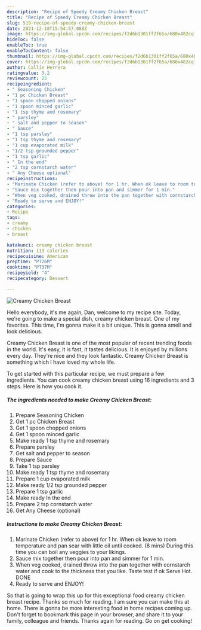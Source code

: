 ```yaml
---
description: "Recipe of Speedy Creamy Chicken Breast"
title: "Recipe of Speedy Creamy Chicken Breast"
slug: 519-recipe-of-speedy-creamy-chicken-breast
date: 2021-12-18T15:54:57.088Z
image: https://img-global.cpcdn.com/recipes/f2d6b1301ff2f65a/680x482cq70/creamy-chicken-breast-recipe-main-photo.jpg
hideToc: false
enableToc: true
enableTocContent: false
thumbnail: https://img-global.cpcdn.com/recipes/f2d6b1301ff2f65a/680x482cq70/creamy-chicken-breast-recipe-main-photo.jpg
cover: https://img-global.cpcdn.com/recipes/f2d6b1301ff2f65a/680x482cq70/creamy-chicken-breast-recipe-main-photo.jpg
author: Callie Herrera
ratingvalue: 3.2
reviewcount: 25
recipeingredient:
- " Seasoning Chicken"
- "1 pc Chicken Breast"
- "1 spoon chopped onions"
- "1 spoon minced garlic"
- "1 tsp thyme and rosemary"
- " parsley"
- " salt and pepper to season"
- " Sauce"
- "1 tsp parsley"
- "1 tsp thyme and rosemary"
- "1 cup evaporated milk"
- "1/2 tsp grounded pepper"
- "1 tsp garlic"
- " In the end"
- "2 tsp cornstarch water"
- " Any Cheese optional"
recipeinstructions:
- "Marinate Chicken (refer to above) for 1 hr. When ok leave to room temperature and pan sear with little oil until cooked. (8 mins) During this time you can boil any veggies to your likings."
- "Sauce mix together then pour into pan and simmer for 1 min."
- "When veg cooked, drained throw into the pan together with cornstarch water and cook to the thickness that you like. Taste test if ok Serve Hot. DONE"
- "Ready to serve and ENJOY!"
categories:
- Recipe
tags:
- creamy
- chicken
- breast

katakunci: creamy chicken breast 
nutrition: 113 calories
recipecuisine: American
preptime: "PT26M"
cooktime: "PT37M"
recipeyield: "4"
recipecategory: Dessert

---
```



![Creamy Chicken Breast](https://img-global.cpcdn.com/recipes/f2d6b1301ff2f65a/680x482cq70/creamy-chicken-breast-recipe-main-photo.jpg)

Hello everybody, it's me again, Dan, welcome to my recipe site. Today, we're going to make a special dish, creamy chicken breast. One of my favorites. This time, I'm gonna make it a bit unique. This is gonna smell and look delicious.

Creamy Chicken Breast is one of the most popular of recent trending foods in the world. It's easy, it is fast, it tastes delicious. It is enjoyed by millions every day. They're nice and they look fantastic. Creamy Chicken Breast is something which I have loved my whole life.




To get started with this particular recipe, we must prepare a few ingredients. You can cook creamy chicken breast using 16 ingredients and 3 steps. Here is how you cook it.

<!--inarticleads1-->

##### The ingredients needed to make Creamy Chicken Breast:

1. Prepare  Seasoning Chicken
1. Get 1 pc Chicken Breast
1. Get 1 spoon chopped onions
1. Get 1 spoon minced garlic
1. Make ready 1 tsp thyme and rosemary
1. Prepare  parsley
1. Get  salt and pepper to season
1. Prepare  Sauce
1. Take 1 tsp parsley
1. Make ready 1 tsp thyme and rosemary
1. Prepare 1 cup evaporated milk
1. Make ready 1/2 tsp grounded pepper
1. Prepare 1 tsp garlic
1. Make ready  In the end
1. Prepare 2 tsp cornstarch water
1. Get  Any Cheese (optional)




<!--inarticleads2-->

##### Instructions to make Creamy Chicken Breast:

1. Marinate Chicken (refer to above) for 1 hr. When ok leave to room temperature and pan sear with little oil until cooked. (8 mins) During this time you can boil any veggies to your likings.
1. Sauce mix together then pour into pan and simmer for 1 min.
1. When veg cooked, drained throw into the pan together with cornstarch water and cook to the thickness that you like. Taste test if ok Serve Hot. DONE
1. Ready to serve and ENJOY!



So that is going to wrap this up for this exceptional food creamy chicken breast recipe. Thanks so much for reading. I am sure you can make this at home. There is gonna be more interesting food in home recipes coming up. Don't forget to bookmark this page in your browser, and share it to your family, colleague and friends. Thanks again for reading. Go on get cooking!
